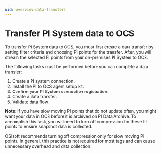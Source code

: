 ```yaml
---
uid: overview-data-transfers
---
```


# Transfer PI System data to OCS

To transfer PI System data to OCS, you must first create a data transfer by setting filter criteria and choosing PI points for the transfer. After, you will stream the selected PI points from your on-premises PI System to OCS.

The following tasks must be performed before you can complete a data transfer:

1.	Create a PI system connection.
2.	Install the PI to OCS agent setup kit.
3.	Confirm your PI System connection registration.
4.	Create a data transfer.
5.	Validate data flow.

**Note:** If you have slow moving PI points that do not update often, you might want your data in OCS before it is archived on PI Data Archive. To accomplish this task, you will need to turn off compression for these PI points to ensure snapshot data is collected.  

OSIsoft recommends turning off compression only for slow moving PI points. In general, this practice is not required for most tags and can cause unnecessary overhead and data collection.
